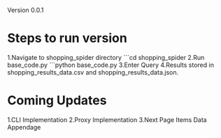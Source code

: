 Version 0.0.1 

<h1>Steps to run version</h1>
1.Navigate to shopping_spider directory
```cd shopping_spider
2.Run base_code.py
```python base_code.py
3.Enter Query
4.Results stored in shopping_results_data.csv and shopping_results_data.json.

<h1>Coming Updates</h1>
1.CLI Implementation
2.Proxy Implementation
3.Next Page Items Data Appendage
